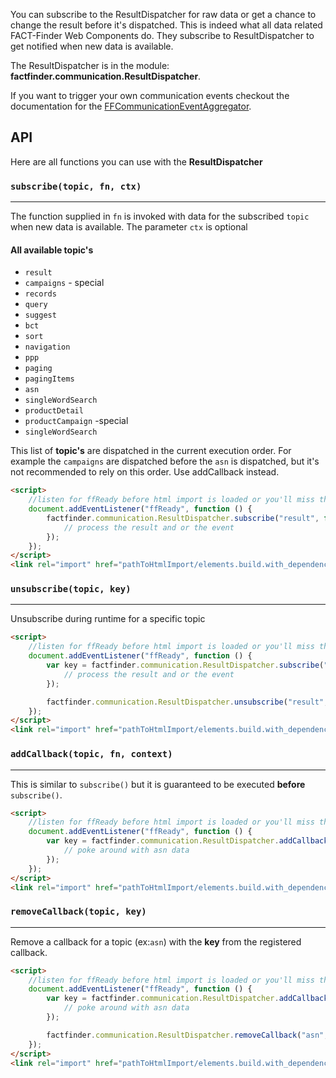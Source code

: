 You can subscribe to the ResultDispatcher for raw data or get a chance to change the result
before it's dispatched. This is indeed what all data related FACT-Finder Web Components do. They
subscribe to ResultDispatcher to get notified when new data is available. 

The ResultDispatcher is in the module: **factfinder.communication.ResultDispatcher**.

If you want to trigger your own communication events checkout the documentation for the [FFCommunicationEventAggregator](documentation/core-event-aggregator).

 

## API
Here are all functions you can use with the **ResultDispatcher** 

### `subscribe(topic, fn, ctx)`
___
The function supplied in `fn` is invoked with data for the subscribed `topic` when new data is available. The parameter `ctx` is optional

#### All available topic's    
* `result`
* `campaigns` - special
* `records`
* `query`
* `suggest`
* `bct`
* `sort`
* `navigation`
* `ppp`
* `paging`
* `pagingItems`
* `asn`
* `singleWordSearch`
* `productDetail`
* `productCampaign` -special
* `singleWordSearch`

This list of **topic's** are dispatched in the current execution order.
 For example the `campaigns` are dispatched before the `asn` is dispatched, but it's not recommended to rely on this order.
  Use addCallback instead.

```html
<script>
    //listen for ffReady before html import is loaded or you'll miss the event
    document.addEventListener("ffReady", function () {
        factfinder.communication.ResultDispatcher.subscribe("result", function (resultData, event) {
            // process the result and or the event
        });
    });
</script>
<link rel="import" href="pathToHtmlImport/elements.build.with_dependencies.html">
```    

### `unsubscribe(topic, key)`
___
Unsubscribe during runtime for a specific topic
```html
<script>
    //listen for ffReady before html import is loaded or you'll miss the event
    document.addEventListener("ffReady", function () {
        var key = factfinder.communication.ResultDispatcher.subscribe("result", function (resultData, event) {
            // process the result and or the event
        });

        factfinder.communication.ResultDispatcher.unsubscribe("result", key);
    });
</script>
<link rel="import" href="pathToHtmlImport/elements.build.with_dependencies.html">
```

### `addCallback(topic, fn, context)`
___
This is similar to `subscribe()` but it is guaranteed to be executed **before** `subscribe()`.
```html
<script>
    //listen for ffReady before html import is loaded or you'll miss the event
    document.addEventListener("ffReady", function () {
        var key = factfinder.communication.ResultDispatcher.addCallback("asn", function (asnData) {
            // poke around with asn data
        });
    });
</script>
<link rel="import" href="pathToHtmlImport/elements.build.with_dependencies.html">
```

### `removeCallback(topic, key)`
___
Remove a callback for a topic (ex:`asn`) with the **key** from the registered callback.
```html
<script>
    //listen for ffReady before html import is loaded or you'll miss the event
    document.addEventListener("ffReady", function () {
        var key = factfinder.communication.ResultDispatcher.addCallback("asn", function (asnData) {
            // poke around with asn data
        });

        factfinder.communication.ResultDispatcher.removeCallback("asn", key);
    });
</script>
<link rel="import" href="pathToHtmlImport/elements.build.with_dependencies.html">
```
